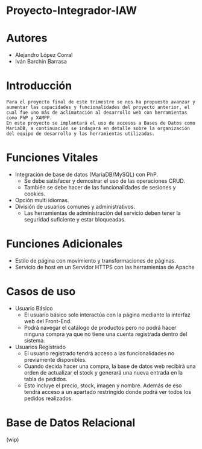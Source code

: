 # Proyecto-Integrador-IAW
# Autores
- Alejandro López Corral
- Iván Barchín Barrasa
# Introducción
    Para el proyecto final de este trimestre se nos ha propuesto avanzar y aumentar las capacidades y funcionalidades del proyecto anterior, el cual fue uno más de aclimatación al desarrollo web con herramientas como PhP y XAMPP. 
    En este proyecto se implantará el uso de accesos a Bases de Datos como MariaDB, a continuación se indagará en detalle sobre la organización del equipo de desarrollo y las herramientas utilizadas.
# Funciones Vitales
-   Integración de base de datos (MariaDB/MySQL) con PhP.
    -   Se debe satisfacer y demostrar el uso de las operaciones CRUD.
    -   También se debe hacer de las funcionalidades de sesiones y cookies.
-   Opción multi idiomas.
-   División de usuarios comunes y administrativos.
    -   Las herramientas de administración del servicio deben tener la seguridad suficiente y estar bloqueadas.
# Funciones Adicionales
-   Estilo de página con movimiento y transformaciones de páginas.
-   Servicio de host en un Servidor HTTPS con las herramientas de Apache
# Casos de uso
-   Usuario Básico
    -   El usuario básico solo interactúa con la página mediante la interfaz web del Front-End. 
    -   Podrá navegar el catálogo de productos pero no podrá hacer ninguna compra ya que no tiene una cuenta registrada dentro del sistema.
-   Usuarios Registrado
    -   El usuario registrado tendrá acceso a las funcionalidades no previamente disponibles. 
    -   Cuando decida hacer una compra, la base de datos web recibirá una orden de actualizar el stock y generará una nueva entrada en la tabla de pedidos.
    -   Esto incluye el precio, stock, imagen y nombre. Además de eso tendrá acceso a un apartado restringido donde podrá ver todos los pedidos realizados. 
# Base de Datos Relacional
(wip)